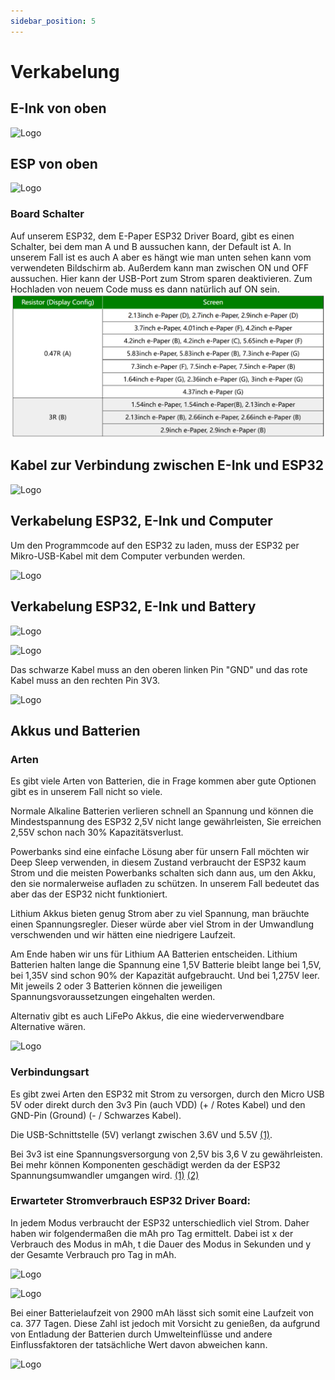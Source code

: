 ```yaml
---
sidebar_position: 5
---
```

# Verkabelung

## E-Ink von oben 

![Logo](/img/eink_top.jpg)

## ESP von oben

![Logo](/img/esp_top.jpg)

### Board Schalter
Auf unserem ESP32, dem E-Paper ESP32 Driver Board, gibt es einen Schalter, bei dem man A und B aussuchen kann, der Default ist A. In unserem Fall ist es auch A aber es hängt wie man unten sehen kann vom verwendeten Bildschirm ab. Außerdem kann man zwischen ON und OFF aussuchen. Hier kann der USB-Port zum Strom sparen deaktivieren. Zum Hochladen von neuem Code muss es dann natürlich auf ON sein. 
![A/B Modus](./absetting.png) 

## Kabel zur Verbindung zwischen E-Ink und ESP32

![Logo](/img/esp_eink_cable.jpg)

## Verkabelung ESP32, E-Ink und Computer

Um den Programmcode auf den ESP32 zu laden, muss der ESP32 per Mikro-USB-Kabel mit dem Computer verbunden werden.

![Logo](/img/esp_eink_laptop.jpg)


## Verkabelung ESP32, E-Ink und Battery

![Logo](/img/esp_eink_battery.jpg)

![Logo](/img/esp_pins.jpg)

Das schwarze Kabel muss an den oberen linken Pin "GND" und das rote Kabel muss an den rechten Pin 3V3.

![Logo](/img/esp_eink_pins.jpg)


## Akkus und Batterien

### Arten

Es gibt viele Arten von Batterien, die in Frage kommen aber gute Optionen gibt es in unserem Fall nicht so viele.  

Normale Alkaline Batterien verlieren schnell an Spannung und können die Mindestspannung des ESP32 2,5V nicht lange gewährleisten, Sie erreichen 2,55V schon nach 30% Kapazitätsverlust. 

Powerbanks sind eine einfache Lösung aber für unsern Fall möchten wir Deep Sleep verwenden, in diesem Zustand verbraucht der ESP32 kaum Strom und die meisten Powerbanks schalten sich dann aus, um den Akku, den sie normalerweise aufladen zu schützen. In unserem Fall bedeutet das aber das der ESP32 nicht funktioniert. 

Lithium Akkus bieten genug Strom aber zu viel Spannung, man bräuchte einen Spannungsregler. Dieser würde aber viel Strom in der Umwandlung verschwenden und wir hätten eine niedrigere Laufzeit.  

Am Ende haben wir uns für Lithium AA Batterien entscheiden. Lithium Batterien halten lange die Spannung eine 1,5V Batterie bleibt lange bei 1,5V, bei 1,35V sind schon 90% der Kapazität aufgebraucht. Und bei 1,275V leer. Mit jeweils 2 oder 3 Batterien können die jeweiligen Spannungsvoraussetzungen eingehalten werden. 

Alternativ gibt es auch LiFePo Akkus, die eine wiederverwendbare Alternative wären. 

![Logo](/img/akkus.jpg)

### Verbindungsart 

Es gibt zwei Arten den ESP32 mit Strom zu versorgen, durch den Micro USB 5V oder direkt durch den 3v3 Pin (auch VDD) (+ / Rotes Kabel) und den GND-Pin (Ground) (- / Schwarzes Kabel). 

Die USB-Schnittstelle (5V) verlangt zwischen 3.6V und 5.5V [(1)](https://www.waveshare.com/wiki/E-Paper_ESP32_Driver_Board). 

Bei 3v3 ist eine Spannungsversorgung von 2,5V bis 3,6 V zu gewährleisten. Bei mehr können Komponenten geschädigt werden da der ESP32 Spannungsumwandler umgangen wird. [(1)](https://www.radioshuttle.de/media/tech-infos/esp32-mit-batteriebetrieb/) [(2)](https://diyi0t.com/best-battery-for-esp32/)

### Erwarteter Stromverbrauch ESP32 Driver Board: 

In jedem Modus verbraucht der ESP32 unterschiedlich viel Strom. Daher haben wir folgendermaßen die mAh pro Tag ermittelt. Dabei ist x der Verbrauch des Modus in mAh, t die Dauer des Modus in Sekunden und y der Gesamte Verbrauch pro Tag in mAh.

![Logo](/img/battery1.png)

![Logo](/img/battery2.png)

Bei einer Batterielaufzeit von 2900 mAh lässt sich somit eine Laufzeit von ca. 377 Tagen. Diese Zahl ist jedoch mit Vorsicht zu genießen, da aufgrund von Entladung der Batterien durch Umwelteinflüsse und andere Einflussfaktoren der tatsächliche Wert davon abweichen kann.

![Logo](/img/battery3.png)

